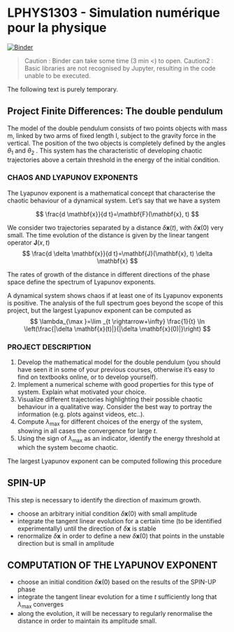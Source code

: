 # LPHYS1303 - Simulation numérique pour la physique

[![Binder](https://mybinder.org/badge_logo.svg)](https://mybinder.org/v2/gh/lemoine-py/Double-pendulum/HEAD)
> Caution : Binder can take some time (3 min <) to open.
> Caution2 : Basic libraries are not recognised by Jupyter, resulting in the code unable to be executed.

The following text is purely temporary.

## Project Finite Differences: __The double pendulum__

The model of the double pendulum consists of two points objects with mass m, linked by two arms of fixed length l, subject to the gravity force in the vertical. The position of the two objects is completely defined by the angles $\theta_1$ and $\theta_2$ . This system has the characteristic of developing chaotic trajectories above a certain threshold in the energy of the initial condition.

### CHAOS AND LYAPUNOV EXPONENTS

The Lyapunov exponent is a mathematical concept that characterise the chaotic 
behaviour of a dynamical system. Let’s say that we have a system

$$
\frac{d \mathbf{x}}{d t}=\mathbf{F}(\mathbf{x}, t)
$$

We consider two trajectories separated by a distance $\delta \mathbf{x}(t)$, with $\delta \mathbf{x}(0)$ very small. The time evolution of the distance is given by the linear tangent operator $\mathbf{J}(x, t)$
$$
\frac{d \delta \mathbf{x}}{d t}=\mathbf{J}(\mathbf{x}, t) \delta \mathbf{x}
$$

The rates of growth of the distance in different directions of the phase space define the spectrum of Lyapunov exponents.

A dynamical system shows chaos if at least one of its Lyapunov exponents is positive. The analysis of the full spectrum goes beyond the scope of this project, but the largest Lyapunov exponent can be computed as
$$
\lambda_{\max }=\lim _{t \rightarrow+\infty} \frac{1}{t} \ln \left(\frac{|\delta \mathbf{x}(t)|}{|\delta \mathbf{x}(0)|}\right)
$$

### PROJECT DESCRIPTION

1) Develop the mathematical model for the double pendulum (you should have seen it in 
some of your previous courses, otherwise it’s easy to find on textbooks online, or to 
develop yourself).
2) Implement a numerical scheme with good properties for this type of system. Explain 
what motivated your choice.
3) Visualize different trajectories highlighting their possible chaotic behaviour in a qualitative way. Consider the best way to portray the information (e.g. plots against videos, etc..).
4) Compute $\lambda_{\text {max }}$ for different choices of the energy of the system, showing in all cases the convergence for large $t$.
5) Using the sign of $\lambda_{\max }$ as an indicator, identify the energy threshold at which the system become chaotic.

The largest Lyapunov exponent can be computed following this procedure

## SPIN-UP

This step is necessary to identify the direction of maximum growth.

- choose an arbitrary initial condition $\delta \mathbf{x}(0)$ with small amplitude
- integrate the tangent linear evolution for a certain time (to be identified experimentally) until the direction of $\delta \mathbf{x}$ is stable
- renormalize $\delta \mathbf{x}$ in order to define a new $\delta \mathbf{x}(0)$ that points in the unstable direction but is small in amplitude

## COMPUTATION OF THE LYAPUNOV EXPONENT

- choose an initial condition $\delta \mathbf{x}(0)$ based on the results of the SPIN-UP phase
- integrate the tangent linear evolution for a time $t$ sufficiently long that $\lambda_{\text {max }}$ converges
- along the evolution, it will be necessary to regularly renormalise the distance in order to maintain its amplitude small.
